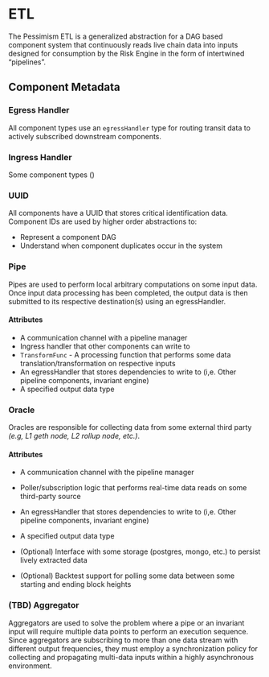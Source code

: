 # ETL

The Pessimism ETL is a generalized abstraction for a DAG based component system that continuously reads live chain data into inputs designed for consumption by the Risk Engine in the form of intertwined “pipelines”.


## Component Metadata
### Egress Handler
All component types use an `egressHandler` type for routing transit data to actively subscribed downstream components. 

### Ingress Handler
Some component types ()


### UUID
All components have a UUID that stores critical identification data. Component IDs are used by higher order abstractions to:
* Represent a component DAG 
* Understand when component duplicates occur in the system

### Pipe
Pipes are used to perform local arbitrary computations on some input data. Once input data processing has been completed, the output data is then submitted to its respective destination(s) using an egressHandler.

#### Attributes
* A communication channel with a pipeline manager
* Ingress handler that other components can write to
* `TransformFunc` - A processing function that performs some data translation/transformation on respective inputs
* An egressHandler that stores dependencies to write to (i,e. Other pipeline components, invariant engine)
* A specified output data type

### Oracle 
Oracles are responsible for collecting data from some external third party _(e.g, L1 geth node, L2 rollup node, etc.)_. 

#### Attributes
* A communication channel with the pipeline manager
* Poller/subscription logic that performs real-time data reads on some third-party source
* An egressHandler that stores dependencies to write to (i,e. Other pipeline components, invariant engine)
* A specified output data type

* (Optional) Interface with some storage (postgres, mongo, etc.) to persist lively extracted data
* (Optional) Backtest support for polling some data between some starting and ending block heights

### (TBD) Aggregator
Aggregators are used to solve the problem where a pipe or an invariant input will require multiple data points to perform an execution sequence. Since aggregators are subscribing to more than one data stream with different output frequencies, they must employ a synchronization policy for collecting and propagating multi-data inputs within a highly asynchronous environment.